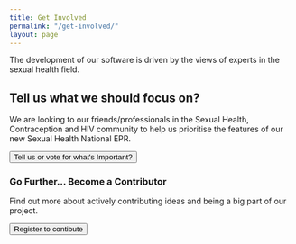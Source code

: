 ```yaml
---
title: Get Involved
permalink: "/get-involved/"
layout: page
---
```


The development of our software is driven by the views of experts in the sexual health field.

<h2>Tell us what we should focus on?</h2>
We are looking to our friends/professionals in the Sexual Health, Contraception and HIV community to help us prioritise the features of our new Sexual Health National EPR.

<a href="https://roadmap.clinic99.com/" target="_blank"><button class="w3-button c99bg w3-large w3-round-xxlarge w3-padding-large">Tell us or vote for what's Important?</button></a>
<h3>Go Further... Become a Contributor</h3>
Find out more about actively contributing ideas and being a big part of our project.
<p>
<a href="/contributor-registration"><button class="w3-button c99bg w3-large w3-round-xxlarge w3-padding-large">Register to contibute</button></a></p>